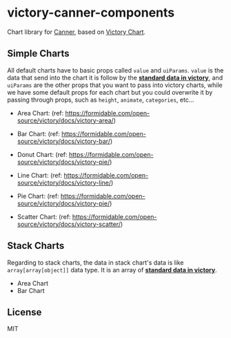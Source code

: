 # victory-canner-components

Chart library for [Canner](https://github.com/Canner/canner), based on [Victory Chart](https://formidable.com/open-source/victory).

## Simple Charts

All default charts have to basic props called `value` and `uiParams`. `value` is the data that send into the chart it is follow by the **[standard data in victory](https://formidable.com/open-source/victory/docs/common-props/#data)**, and `uiParams` are the other props that you want to pass into victory charts, while we have some default props for each chart but you could overwrite it by passing through props, such as `height`, `animate`, `categories`, etc...

- Area Chart: (ref: https://formidable.com/open-source/victory/docs/victory-area/)

- Bar Chart: (ref: https://formidable.com/open-source/victory/docs/victory-bar/)

- Donut Chart: (ref: https://formidable.com/open-source/victory/docs/victory-pie/)

- Line Chart: (ref: https://formidable.com/open-source/victory/docs/victory-line/)

- Pie Chart: (ref: https://formidable.com/open-source/victory/docs/victory-pie/)

- Scatter Chart: (ref: https://formidable.com/open-source/victory/docs/victory-scatter/)

## Stack Charts

Regarding to stack charts, the data in stack chart's data is like `array[array[object]]` data type. It is an array of **[standard data in victory](https://formidable.com/open-source/victory/docs/common-props/#data)**.

- Area Chart
- Bar Chart

## License

MIT
